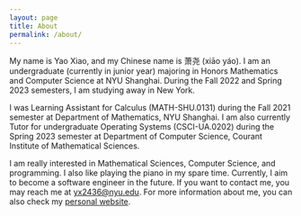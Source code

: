 ```yaml
---
layout: page
title: About
permalink: /about/
---
```


My name is Yao Xiao, and my Chinese name is 萧尧 (xiāo yáo). I am an undergraduate (currently in junior year) majoring in Honors Mathematics and Computer Science at NYU Shanghai. During the Fall 2022 and Spring 2023 semesters, I am studying away in New York.

I was Learning Assistant for Calculus (MATH-SHU.0131) during the Fall 2021 semester at Department of Mathematics, NYU Shanghai. I am also currently Tutor for undergraduate Operating Systems (CSCI-UA.0202) during the Spring 2023 semester at Department of Computer Science, Courant Institute of Mathematical Sciences.

I am really interested in Mathematical Sciences, Computer Science, and programming. I also like playing the piano in my spare time. Currently, I aim to become a software engineer in the future. If you want to contact me, you may reach me at <yx2436@nyu.edu>. For more information about me, you can also check my [personal website](https://charlie-xiao.github.io).